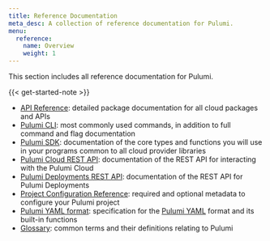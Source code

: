```yaml
---
title: Reference Documentation
meta_desc: A collection of reference documentation for Pulumi.
menu:
  reference:
    name: Overview
    weight: 1
---
```


This section includes all reference documentation for Pulumi.

{{< get-started-note >}}

* [API Reference](/docs/reference/pkg/): detailed package documentation for all cloud packages and APIs
* [Pulumi CLI](/docs/reference/cli/): most commonly used commands, in addition to full command and flag documentation
* [Pulumi SDK](/docs/reference/pulumi-sdk/): documentation of the core types and functions you will use in your programs common to all cloud provider libraries
* [Pulumi Cloud REST API](/docs/reference/cloud-rest-api/): documentation of the REST API for interacting with the Pulumi Cloud
* [Pulumi Deployments REST API](/docs/reference/deployments-rest-api/): documentation of the REST API for Pulumi Deployments
* [Project Configuration Reference](/docs/reference/pulumi-yaml/): required and optional metadata to configure your Pulumi project
* [Pulumi YAML format](/docs/reference/yaml/): specification for the [Pulumi YAML](/docs/intro/languages/yaml/) format and its built-in functions
* [Glossary](/docs/reference/glossary/): common terms and their definitions relating to Pulumi
